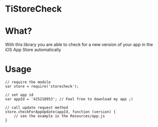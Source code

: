 TiStoreCheck
============

# What?

With this library you are able to check for a new version of your app in the iOS App Store automatically

# Usage

    // require the module
    var store = require('storecheck');

    // set app id
    var appId = '425218953'; // Feel free to download my app ;)

    // call update request method
    store.checkForAppUpdate(appId, function (version) {
        // see the example in the Resources/app.js
    }
